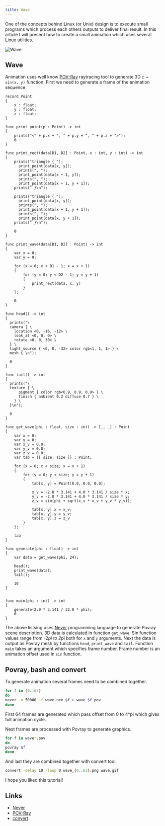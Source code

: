```yaml
---
title: Wave
---
```


One of the concepts behind Linux (or Unix) design is to execute small programs which
process each others outputs to deliver final result. In this article
I will present how to create a small animation which uses several Linux utilities.

![Wave][wave]

## Wave

Animation uses well know [POV-Ray][Povray] raytracing tool to generate 3D ```z = sin(x, y)```
function. First we need to generate a frame of the animation sequence.

```never
record Point
{
    x : float;
    y : float;
    z : float;
}

func print_point(p : Point) -> int
{
    prints("<" + p.x + ", " + p.y + ", " + p.z + ">");
    0
}

func print_rect(data[D1, D2] : Point, x : int, y : int) -> int
{
    prints("triangle { ");
      print_point(data[x, y]);
      prints(", ");
      print_point(data[x + 1, y]);
      prints(", ");
      print_point(data[x + 1, y + 1]);
    prints(" }\n");

    prints("triangle { ");
      print_point(data[x, y]);
      prints(", ");
      print_point(data[x + 1, y + 1]);
      prints(", ");
      print_point(data[x, y + 1]);
    prints(" }\n");
    
    0
}

func print_wave(data[D1, D2] : Point) -> int
{
    var x = 0;
    var y = 0;
    
    for (x = 0; x < D1 - 1; x = x + 1)
    {
        for (y = 0; y < D2 - 1; y = y + 1)
        {
            print_rect(data, x, y)
        }
    };
    
    0
}

func head() -> int
{
  prints("\
  camera { \
    location <0, -16, -12> \
    look_at <0, 0, 0> \
    rotate <0, 0, 30> \
  } \
  light_source { <0, 0, -32> color rgb<1, 1, 1> } \
  mesh { \n");

  0
}

func tail() -> int
{
  prints("\
  texture { \
      pigment { color rgb<0.9, 0.9, 0.9> } \
      finish { ambient 0.2 diffuse 0.7 } \
    } \
  }\n");

  0
}

func get_wave(phi : float, size : int) -> [_, _] : Point
{
    var x = 0;
    var y = 0;
    var x_v = 0.0;
    var y_v = 0.0;
    var z_v = 0.0;
    var tab = {[ size, size ]} : Point;

    for (x = 0; x < size; x = x + 1)
    {
        for (y = 0; y < size; y = y + 1)
        {
            tab[x, y] = Point(0.0, 0.0, 0.0);

            x_v = -2.0 * 3.141 + 4.0 * 3.141 / size * x;
            y_v = -2.0 * 3.141 + 4.0 * 3.141 / size * y;
            z_v = sin(phi + sqrt(x_v * x_v + y_v * y_v));

            tab[x, y].x = x_v;
            tab[x, y].y = y_v;
            tab[x, y].z = z_v
        }
    };
    
    tab
}

func generate(phi : float) -> int
{
    var data = get_wave(phi, 24);

    head();
    print_wave(data);
    tail();

    10
}


func main(phi : int) -> int
{
    generate(2.0 * 3.141 / 32.0 * phi);
    0
}

```

The above listsing uses [Never][never-lang] programming language to generate Povray scene
description. 3D data is calculated in function ```get_wave```. Sin function
values range from -2*pi to 2*pi both for ```x``` and ```y``` arguments. Next the data
is output as Povray mesh by functions ```head```, ```print_wave``` and ```tail```.
Function ```main``` takes an argument which specifies frame number. Frame number
is an animation offset used in ```sin``` function.

## Povray, bash and convert

To generate animation several frames need to be combined together.

```bash
for f in {0..63}
do
never -m 50000 -f wave.nev $f > wave_$f.pov
done
```

First 64 frames are generated which pass offset from 0 to 4*pi which gives
full animation cycle.

Next frames are processed with Povray to generate graphics.

```bash
for f in wave*.pov
do
povray $f
done
```

And last they are combined together with convert tool.

```bash
convert -delay 10 -loop 0 wave_{0..63}.png wave.gif
```

I hope you liked this tutorial!

## Links

* [Never][never-lang]
* [POV-Ray][Povray]
* [convert][convert]

[wave]: https://never-lang.github.io/never/wave_small.gif  "Wave"
[never-lang]: https://never-lang.github.io/never
[Povray]: http://www.povray.org/ "POV-Ray"
[Convert]: https://imagemagick.org/script/convert.php



